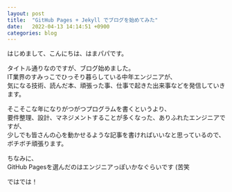 ```yaml
---
layout: post
title:  "GitHub Pages + Jekyll でブログを始めてみた"
date:   2022-04-13 14:14:51 +0900
categories: blog
---
```

はじめまして、こんにちは、はまパパです。

タイトル通りなのですが、ブログ始めました。  
IT業界のすみっこでひっそり暮らしている中年エンジニアが、  
気になる技術、読んだ本、頑張った事、仕事で起きた出来事などを発信していきます。

そこそこな年になりがつがつプログラムを書くというより、  
要件整理、設計、マネジメントすることが多くなった、ありふれたエンジニアですが、  
少しでも皆さんの心を動かせるような記事を書ければいいなと思っているので、  
ボチボチ頑張ります。  

ちなみに、  
GitHub Pagesを選んだのはエンジニアっぽいかなぐらいです (苦笑

ではでは！
